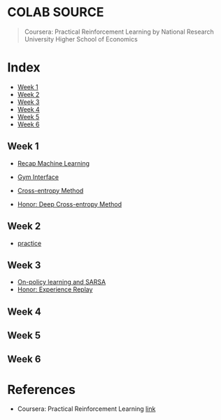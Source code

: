 # COLAB SOURCE

>Coursera: Practical Reinforcement Learning
>by National Research University Higher School of Economics

# Index
- [Week 1](#week-1)
- [Week 2](#week-2)
- [Week 3](#week-3)
- [Week 4](#week-4)
- [Week 5](#week-5)
- [Week 6](#week-6)

## Week 1

- [Recap Machine Learning](recap_ml.ipynb)
- [Gym Interface](gym_interface.ipynb)
- [Cross-entropy Method](crossentropy_method.ipynb)

- [Honor: Deep Cross-entropy Method](deep_crossentropy_method.ipynb)

## Week 2

- [practice](practce_vi.ipynb)

## Week 3

- [On-policy learning and SARSA](sarsa.ipynb)
- [Honor: Experience Replay](experience_replay.ipynb)


## Week 4


## Week 5


## Week 6


# References
- Coursera: Practical Reinforcement Learning [link](https://www.coursera.org/learn/practical-rl)
